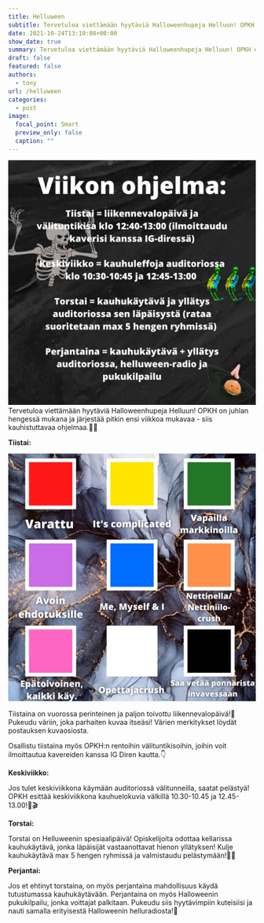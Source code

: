 ```yaml
---
title: Helluween
subtitle: Tervetuloa viettämään hyytäviä Halloweenhupeja Helluun! OPKH on juhlan hengessä mukana ja järjestää pitkin ensi viikkoa mukavaa - siis kauhistuttavaa ohjelmaa.🎃👻
date: 2021-10-24T13:10:08+00:00
show_date: true
summary: Tervetuloa viettämään hyytäviä Halloweenhupeja Helluun! OPKH on juhlan hengessä mukana ja järjestää pitkin ensi viikkoa mukavaa - siis kauhistuttavaa ohjelmaa.🎃👻
draft: false
featured: false
authors:
  - tony
url: /helluween
categories:
  - post
image:
  focal_point: Smart
  preview_only: false
  caption: ""
---
```

![helluween](ohjelma.jpeg)
Tervetuloa viettämään hyytäviä Halloweenhupeja Helluun! OPKH on juhlan hengessä mukana ja järjestää pitkin ensi viikkoa mukavaa - siis kauhistuttavaa ohjelmaa.🎃👻

**Tiistai:**

![värit](vari.jpeg)

Tiistaina on vuorossa perinteinen ja paljon toivottu liikennevalopäivä!🚦Pukeudu väriin, joka parhaiten kuvaa itseäsi! Värien merkitykset löydät postauksen kuvaosiosta.

Osallistu tiistaina myös OPKH:n rentoihin välituntikisoihin, joihin voit ilmoittautua kavereiden kanssa IG Diren kautta.👇

**Keskiviikko:**

Jos tulet keskiviikkona käymään auditoriossä välitunneilla, saatat pelästyä! OPKH esittää keskiviikkona kauhuelokuvia välkillä 10.30-10.45 ja 12.45-13.00!🍿🎬

**Torstai:**

Torstai on Helluweenin spesiaalipäivä! Opiskelijoita odottaa kellarissa kauhukäytävä, jonka läpäisijät vastaanottavat hienon yllätyksen! Kulje kauhukäytävä max 5 hengen ryhmissä ja valmistaudu pelästymään!🧟‍♂️

**Perjantai:**

Jos et ehtinyt torstaina, on myös perjantaina mahdollisuus käydä tutustumassa kauhukäytävään. Perjantaina on myös Halloweenin pukukilpailu, jonka voittajat palkitaan. Pukeudu siis hyytävimpiin kuteisiisi ja nauti samalla erityisestä Halloweenin helluradiosta!🎼
